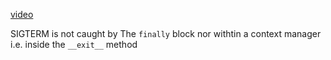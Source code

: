 [video](https://www.youtube.com/watch?v=VVS1xVjhj34&t=404s)

SIGTERM is not caught by The `finally` block nor withtin a context manager i.e. inside the `__exit__`  method